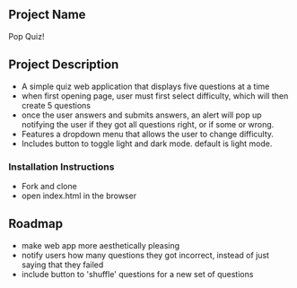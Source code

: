## Project Name
Pop Quiz!

## Project Description
* A simple quiz web application that displays five questions at a time
* when first opening page, user must first select difficulty, which will then create 5 questions
* once the user answers and submits answers, an alert will pop up notifying the user if they got all questions right, or if some or wrong.
* Features a dropdown menu that allows the user to change difficulty.
* Includes button to toggle light and dark mode. default is light mode. 


### Installation Instructions
* Fork and clone
* open index.html in the browser

## Roadmap
* make web app more aesthetically pleasing
* notify users how many questions they got incorrect, instead of just saying that they failed
* include button to 'shuffle' questions for a new set of questions



